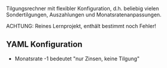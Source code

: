 Tilgungsrechner mit flexibler Konfiguration, d.h. beliebig vielen
Sondertilgungen, Auszahlungen und Monatsratenanpassungen.

ACHTUNG: Reines Lernprojekt, enthält bestimmt noch Fehler!

YAML Konfiguration
------------------

* Monatsrate -1 bedeutet "nur Zinsen, keine Tilgung"
